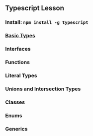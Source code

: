 ## Typescript Lesson

### Install: ```npm install -g typescript```

### [Basic Types](./src/BasicTypes.js)

### Interfaces

### Functions

### Literal Types

### Unions and Intersection Types

### Classes

### Enums

### Generics
